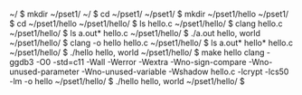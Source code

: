 
~/ $ mkdir ~/pset1/
~/ $ cd ~/pset1/
~/pset1/ $ mkdir ~/pset1/hello
~/pset1/ $ cd ~/pset1/hello
~/pset1/hello/ $ ls
hello.c
~/pset1/hello/ $ clang hello.c
~/pset1/hello/ $ ls
a.out*  hello.c
~/pset1/hello/ $ ./a.out
hello, world
~/pset1/hello/ $ clang -o hello hello.c
~/pset1/hello/ $ ls
a.out*  hello*  hello.c
~/pset1/hello/ $ ./hello
hello, world
~/pset1/hello/ $ make hello
clang -ggdb3 -O0 -std=c11 -Wall -Werror -Wextra -Wno-sign-compare -Wno-unused-parameter -Wno-unused-variable -Wshadow    hello.c  -lcrypt -lcs50 -lm -o hello
~/pset1/hello/ $ ./hello
hello, world
~/pset1/hello/ $ 



